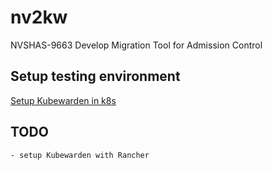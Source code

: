 # nv2kw
NVSHAS-9663 Develop Migration Tool for Admission Control

## Setup testing environment

[Setup Kubewarden in k8s](./notes/kubewarden-1.md)

## TODO

```
- setup Kubewarden with Rancher
```

